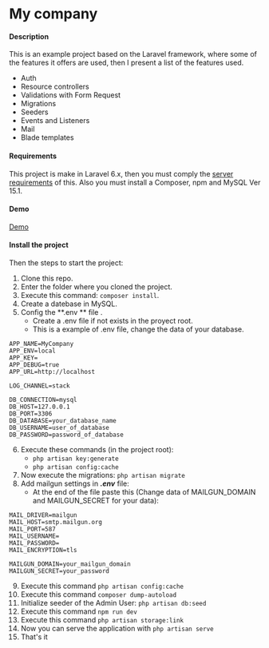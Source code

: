 # My company

#### Description
This is an example project based on the Laravel framework, where some of the features it offers are used, then I present a list of the features used.
- Auth
- Resource controllers
- Validations with Form Request
- Migrations
- Seeders
- Events and Listeners
- Mail
- Blade templates

#### Requirements

This project is make in Laravel 6.x, then you must comply the [server requirements](https://laravel.com/docs/6.x#server-requirements) of this. Also you must install a Composer, npm and MySQL Ver 15.1.

#### Demo
[Demo](https://app.my-company.tk)

#### Install the project

Then the steps to start the project:
1. Clone this repo.
2. Enter the folder where you cloned the project.
3. Execute this command: `composer install`.
4. Create a datebase in MySQL.
5. Config the **.env ** file .
	- Create a .env file if not exists in the proyect root.
	- This is a example of .env file, change the data of your database.
```
APP_NAME=MyCompany
APP_ENV=local
APP_KEY=
APP_DEBUG=true
APP_URL=http://localhost

LOG_CHANNEL=stack

DB_CONNECTION=mysql
DB_HOST=127.0.0.1
DB_PORT=3306
DB_DATABASE=your_database_name
DB_USERNAME=user_of_database
DB_PASSWORD=password_of_database
```
6. Execute these commands (in the project root): 
	- `php artisan key:generate`
	- `php artisan config:cache`
7. Now execute the migrations: `php artisan migrate`
8. Add mailgun settings in ***.env*** file:
    - At the end of the file paste this (Change data of MAILGUN_DOMAIN and MAILGUN_SECRET for your data): 
```
MAIL_DRIVER=mailgun
MAIL_HOST=smtp.mailgun.org
MAIL_PORT=587
MAIL_USERNAME=
MAIL_PASSWORD=
MAIL_ENCRYPTION=tls

MAILGUN_DOMAIN=your_mailgun_domain
MAILGUN_SECRET=your_password
```
9. Execute this command `php artisan config:cache`
10. Execute this command `composer dump-autoload`
11. Initialize seeder of the Admin User: `php artisan db:seed`
12. Execute this command `npm run dev`
13. Execute this command `php artisan storage:link`
14. Now you can serve the application with `php artisan serve`
15. That's it
